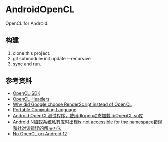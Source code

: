 # AndroidOpenCL
OpenCL for Android.

## 构建
1. clone this project.
2. git submodule init update --recursive
3. sync and run.

## 参考资料
* [OpenCL-SDK](https://github.com/KhronosGroup/OpenCL-SDK)
* [OpenCL-Headers](https://github.com/KhronosGroup/OpenCL-Headers)
* [Why did Google choose RenderScript instead of OpenCL](https://stackoverflow.com/questions/14385843/why-did-google-choose-renderscript-instead-of-opencl)
* [Portable Computing Language](https://github.com/pocl/pocl)
* [Android OpenCL测试程序，使用dlopen动态加载libOpenCL.so库](https://blog.csdn.net/wjskeepmaking/article/details/70080315)
* [Android N加载系统私有库时出现is not accessible for the namespace错误和针对该错误的解决方法](https://blog.csdn.net/wjskeepmaking/article/details/70153995)
* [No OpenCL on Android 12](https://issuetracker.google.com/issues/183419289)
